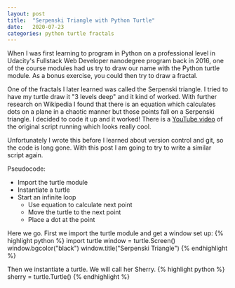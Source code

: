 ```yaml
---
layout: post
title:  "Serpenski Triangle with Python Turtle"
date:   2020-07-23
categories: python turtle fractals
---
```

When I was first learning to program in Python on a professional level
in Udacity's Fullstack Web Developer nanodegree program back in 2016,
one of the course modules had us try to draw our name with the Python
turtle module. As a bonus exercise, you could then try to draw a fractal.

One of the fractals I later learned was called the Serpenski triangle. I tried
to have my turtle draw it "3 levels deep" and it kind of worked. With further 
research on Wikipedia I found that there is an equation which calculates dots
on a plane in a chaotic manner but those points fall on a Serpenski triangle.
I decided to code it up and it worked! There is a [YouTube video][serpenski-youtube]
of the original script running which looks really cool.

Unfortunately I wrote this before I learned about version control and git, so the
code is long gone. With this post I am going to try to write a similar script again.

Pseudocode:
- Import the turtle module
- Instantiate a turtle
- Start an infinite loop
	- Use equation to calculate next point
	- Move the turtle to the next point
	- Place a dot at the point

Here we go. First we import the turtle module and get a window set up:
{% highlight python %}
import turtle
window = turtle.Screen()
window.bgcolor("black")
window.title("Serpenski Triangle")
{% endhighlight %}

Then we instantiate a turtle. We will call her Sherry.
{% highlight python %}
sherry = turtle.Turtle()
{% endhighlight %}

[serpenski-youtube]: https://www.youtube.com/watch?v=yiOh2H67CL4